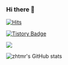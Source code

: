 ### Hi there 👋
[![Hits](https://hits.seeyoufarm.com/api/count/incr/badge.svg?url=https%3A%2F%2Fgithub.com%2Fzhtmr%2Fhit-counter&count_bg=%2379C83D&title_bg=%23555555&icon=&icon_color=%23E7E7E7&title=hits&edge_flat=false)](https://hits.seeyoufarm.com)

[![Tistory Badge](https://img.shields.io/badge/Tech%20Blog-555263?style=flat&logoColor=white)]("https://zhtmr.github.io/")

<a href="https://opgc.me/#/users/zhtmr" target="_blank"><img src="https://api.opgc.me/githubs/users/zhtmr/tag/?theme=basic" /></a>

![zhtmr's GitHub stats](https://github-readme-stats.vercel.app/api?username=zhtmr&show_icons=true&theme=radical)  

<!-- 
### 💪 Skills 

#### Platforms & Languages
<img src="https://img.shields.io/badge/spring-#6DB33F?style=flat-square&logo=spring&logoColor=white"/>

-->
